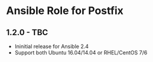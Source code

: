 Ansible Role for Postfix
========================

1.2.0 - TBC
-----------

-   Ininitial release for Ansible 2.4
-   Support both Ubuntu 16.04/14.04 or RHEL/CentOS 7/6

